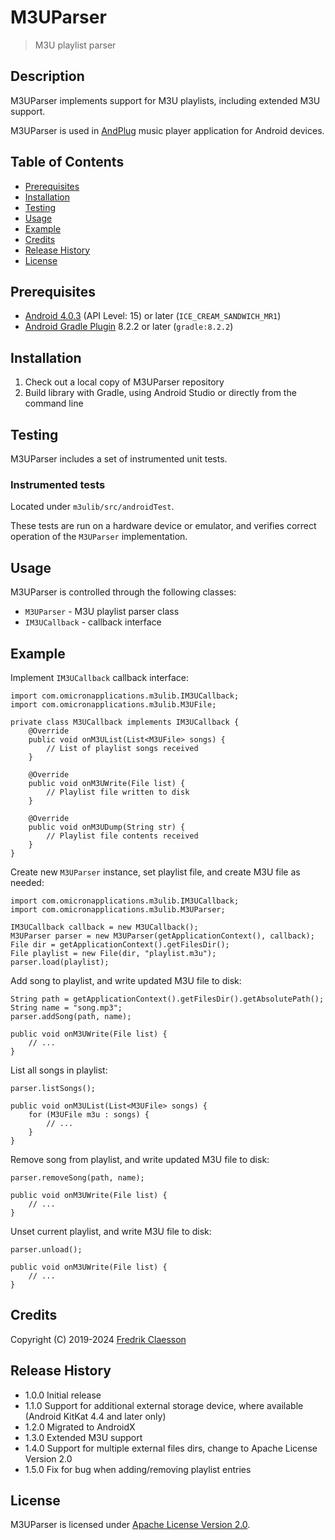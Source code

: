 # M3UParser

> M3U playlist parser

## Description

M3UParser implements support for M3U playlists, including extended M3U support.

M3UParser is used in [AndPlug](https://play.google.com/store/apps/details?id=com.omicronapplications.andplug) music player application for Android devices.

## Table of Contents

- [Prerequisites](#prerequisites)
- [Installation](#installation)
- [Testing](#testing)
- [Usage](#usage)
- [Example](#example)
- [Credits](#credits)
- [Release History](#release-history)
- [License](#license)

## Prerequisites

- [Android 4.0.3](https://developer.android.com/about/versions/android-4.0.3) (API Level: 15) or later (`ICE_CREAM_SANDWICH_MR1`)
- [Android Gradle Plugin](https://developer.android.com/studio/releases/gradle-plugin) 8.2.2 or later (`gradle:8.2.2`)

## Installation

1. Check out a local copy of M3UParser repository
2. Build library with Gradle, using Android Studio or directly from the command line

## Testing

M3UParser includes a set of instrumented unit tests.

### Instrumented tests

Located under `m3ulib/src/androidTest`.

These tests are run on a hardware device or emulator, and verifies correct operation of the `M3UParser` implementation.

## Usage

M3UParser is controlled through the following classes:
- `M3UParser` - M3U playlist parser class 
- `IM3UCallback` - callback interface

## Example

Implement `IM3UCallback` callback interface:
```
import com.omicronapplications.m3ulib.IM3UCallback;
import com.omicronapplications.m3ulib.M3UFile;

private class M3UCallback implements IM3UCallback {
    @Override
    public void onM3UList(List<M3UFile> songs) {
        // List of playlist songs received
    }

    @Override
    public void onM3UWrite(File list) {
        // Playlist file written to disk
    }

    @Override
    public void onM3UDump(String str) {
        // Playlist file contents received
    }
}
```

Create new `M3UParser` instance, set playlist file, and create M3U file as needed:
```
import com.omicronapplications.m3ulib.IM3UCallback;
import com.omicronapplications.m3ulib.M3UParser;

IM3UCallback callback = new M3UCallback();
M3UParser parser = new M3UParser(getApplicationContext(), callback);
File dir = getApplicationContext().getFilesDir();
File playlist = new File(dir, "playlist.m3u");
parser.load(playlist);
```

Add song to playlist, and write updated M3U file to disk:
```
String path = getApplicationContext().getFilesDir().getAbsolutePath();
String name = "song.mp3";
parser.addSong(path, name);

public void onM3UWrite(File list) {
    // ...
}
```

List all songs in playlist:
```
parser.listSongs();

public void onM3UList(List<M3UFile> songs) {
    for (M3UFile m3u : songs) {
        // ...
    }
}
```

Remove song from playlist, and write updated M3U file to disk:
```
parser.removeSong(path, name);

public void onM3UWrite(File list) {
    // ...
}
```

Unset current playlist, and write M3U file to disk:
```
parser.unload();

public void onM3UWrite(File list) {
    // ...
}
```

## Credits

Copyright (C) 2019-2024 [Fredrik Claesson](https://www.omicronapplications.com/)

## Release History

- 1.0.0 Initial release
- 1.1.0 Support for additional external storage device, where available (Android KitKat 4.4 and later only)
- 1.2.0 Migrated to AndroidX
- 1.3.0 Extended M3U support
- 1.4.0 Support for multiple external files dirs, change to Apache License Version 2.0
- 1.5.0 Fix for bug when adding/removing playlist entries

## License

M3UParser is licensed under [Apache License Version 2.0](LICENSE).
